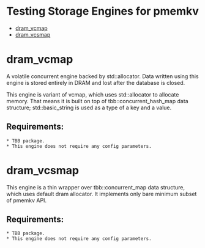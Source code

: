 # Testing Storage Engines for pmemkv

- [dram_vcmap](#dram_vcmap)
- [dram_vcsmap](dram_vcsmap)

# dram_vcmap

A volatile concurrent engine backed by std::allocator. Data written using this engine is stored entirely in DRAM and lost after the database is closed.

This engine is variant of vcmap, which uses std::allocator to allocate memory. That means it is built on top of tbb::concurrent\_hash\_map data structure; std::basic\_string is used as a type of a key and a value.

## Requirements:
	* TBB package.
	* This engine does not require any config parameters.

# dram_vcsmap

This engine is a thin wrapper over tbb::concurrent_map data structure, which uses default dram allocator. It implements only bare minimum subset of pmemkv API.

## Requirements:
	* TBB package.
	* This engine does not require any config parameters.

